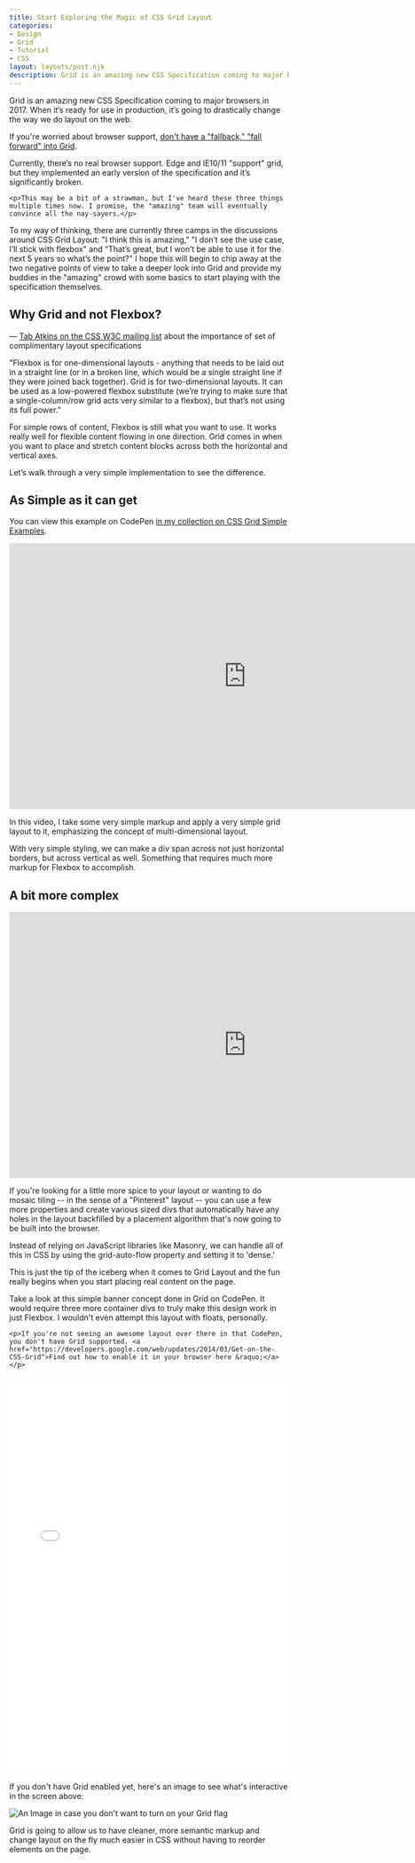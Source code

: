 ```yaml
---
title: Start Exploring the Magic of CSS Grid Layout
categories:
- Design
- Grid
- Tutorial
- CSS
layout: layouts/post.njk
description: Grid is an amazing new CSS Specification coming to major browsers in 2017. When it’s ready for use in production, it’s going to drastically change the way we do layout on the web. Currently, there’s no real browser support. Edge and IE10/11 "support" grid, but they implemented an early version of the specification and it’s significantly broken.
---
```


Grid is an amazing new CSS Specification coming to major browsers in 2017. When it’s ready for use in production, it’s going to drastically change the way we do layout on the web.

<aside class="reference">
    <p>If you're worried about browser support, <a href='/blog/2017/01/18/your-code-should-fall-forward/'>don't have a "fallback," "fall forward" into Grid</a>.</p>
</aside>

Currently, there’s no real browser support. Edge and IE10/11 "support" grid, but they implemented an early version of the specification and it’s significantly broken.

<aside class="reference">

    <p>This may be a bit of a strawman, but I've heard these three things multiple times now. I promise, the "amazing" team will eventually convince all the nay-sayers.</p>

</aside>

To my way of thinking, there are currently three camps in the discussions around CSS Grid Layout: "I think this is amazing," "I don’t see the use case, I’ll stick with flexbox" and "That’s great, but I won’t be able to use it for the next 5 years so what’s the point?" I hope this will begin to chip away at the two negative points of view to take a deeper look into Grid and provide my buddies in the "amazing" crowd with some basics to start playing with the specification themselves.

<aside class="subhead">
    <h2>Why Grid and not Flexbox?</h2>
    <aside class="reference"><p>— <a href="http://lists.w3.org/Archives/Public/www-style/2013May/0114.html">Tab Atkins on the CSS W3C mailing list</a> about the importance of set of complimentary layout specifications</p> </aside>
</aside>

"Flexbox is for one-dimensional layouts - anything that needs to be laid out in a straight line (or in a broken line, which would be a single straight line if they were joined back together). Grid is for two-dimensional layouts. It can be used as a low-powered flexbox substitute (we’re trying to make sure that a single-column/row grid acts very similar to a flexbox), but that’s not using its full power."

For simple rows of content, Flexbox is still what you want to use. It works really well for flexible content flowing in one direction. Grid comes in when you want to place and stretch content blocks across both the horizontal and vertical axes.

Let’s walk through a very simple implementation to see the difference.

<aside class="subhead">
    <h2>As Simple as it can get</h2>
    <aside class="reference"><p>You can view this example on CodePen <a href="http://codepen.io/collection/AxZgro/">in my collection on CSS Grid Simple Examples</a>.</p> </aside>
</aside>

<iframe width="853" height="480" src="https://www.youtube.com/embed/euhahD_lD2I?rel=0" frameborder="0" allowfullscreen></iframe>

In this video, I take some very simple markup and apply a very simple grid layout to it, emphasizing the concept of multi-dimensional layout.

With very simple styling, we can make a div span across not just horizontal borders, but across vertical as well. Something that requires much more markup for Flexbox to accomplish.

<aside class="subhead">
    <h2>A bit more complex</h2>
</aside>

<iframe width="853" height="480" src="https://www.youtube.com/embed/MX6qkMKrtoY?rel=0" frameborder="0" allowfullscreen></iframe>

If you're looking for a little more spice to your layout or wanting to do mosaic tiling -- in the sense of a "Pinterest" layout -- you can use a few more properties and create various sized divs that automatically have any holes in the layout backfilled by a placement algorithm that's now going to be built into the browser.

Instead of relying on JavaScript libraries like Masonry, we can handle all of this in CSS by using the grid-auto-flow property and setting it to 'dense.'

This is just the tip of the iceberg when it comes to Grid Layout and the fun really begins when you start placing real content on the page.

Take a look at this simple banner concept done in Grid on CodePen. It would require three more container divs to truly make this design work in just Flexbox. I wouldn't even attempt this layout with floats, personally.

<aside class="reference">

    <p>If you're not seeing an awesome layout over there in that CodePen, you don't have Grid supported. <a href="https://developers.google.com/web/updates/2014/03/Get-on-the-CSS-Grid">Find out how to enable it in your browser here &raquo;</a></p>

</aside>

<iframe height='717' scrolling='no' title='Simple Banner area Grid concept' src='//codepen.io/brob/embed/EZPWdK/?height=717&theme-id=26704&default-tab=result&embed-version=2' frameborder='no' allowtransparency='true' allowfullscreen='true' style='width: 100%;'>See the Pen <a href='http://codepen.io/brob/pen/EZPWdK/'>Simple Banner area Grid concept</a> by Bryan Robinson (<a href='http://codepen.io/brob'>@brob</a>) on <a href='http://codepen.io'>CodePen</a>.
</iframe>

If you don't have Grid enabled yet, here's an image to see what's interactive in the screen above:

![An Image in case you don't want to turn on your Grid flag](/images/blog/grid-example/banner-grid-layout.png)

Grid is going to allow us to have cleaner, more semantic markup and change layout on the fly much easier in CSS without having to reorder elements on the page.

<br>
